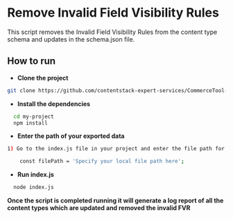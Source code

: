 
# Remove Invalid Field Visibility Rules

This script removes the Invalid Field Visibility Rules from the content type schema and updates in the schema.json file.


## How to run 

* **Clone the project**

```bash
git clone https://github.com/contentstack-expert-services/CommerceTool-POC.git
```
* **Install the dependencies**

```bash
  cd my-project
  npm install
```
* **Enter the path of your exported data**

```bash
1) Go to the index.js file in your project and enter the file path for the const variable

    const filePath = 'Specify your local file path here';

```

* **Run index.js**

```bash
  node index.js
```

**Once the script is completed running it will generate a log report of all the content types which are updated and removed the invalid FVR** 